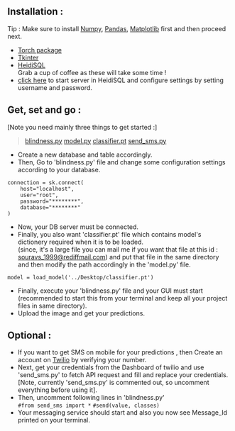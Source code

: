 ## Installation :     
Tip : Make sure to install [Numpy](https://pypi.org/project/numpy/), [Pandas](https://pypi.org/project/pandas/), [Matplotlib](https://pypi.org/project/matplotlib/) first and then proceed next.     
* [Torch package](https://pytorch.org/get-started/locally/)    
* [Tkinter](https://tkdocs.com/tutorial/install.html)     
* [HeidiSQL](https://www.heidisql.com/download.php)          
Grab a cup of coffee as these will take some time !   
* [click here](https://support.hypernode.com/knowledgebase/use-heidisql/#Download_HeidiSQL) to start server in HeidiSQL and configure settings by setting username and password.    
## Get, set and go :      
[Note you need mainly three things to get started :]    
> [blindness.py](https://github.com/souravs17031999/Retinal_blindness_detection_Pytorch/blob/master/blindness.py)
> [model.py](https://github.com/souravs17031999/Retinal_blindness_detection_Pytorch/blob/master/model.py)
> [classifier.pt](#)
> [send_sms.py](https://github.com/souravs17031999/Retinal_blindness_detection_Pytorch/blob/master/send_sms.py)    

* Create a new database and table accordingly.    
* Then, Go to 'blindness.py' file and change some configuration settings according to your database.
```
connection = sk.connect(
    host="localhost",
    user="root",
    password="********",
    database="********"
)
```
* Now, your DB server must be connected.   
* Finally, you also want 'classifier.pt' file which contains model's dictionery required when it is to be loaded.    
(since, it's a large file you can mail me if you want that file at this id : souravs_1999@rediffmail.com) and put that file in the same directory and then modify the path accordingly in the 'model.py' file.
```
model = load_model('../Desktop/classifier.pt')

```
* Finally, execute your 'blindness.py' file and your GUI must start (recommended to start this from your terminal and keep all your project files in same directory).   
* Upload the image and get your predictions.

## Optional :   
* If you want to get SMS on mobile for your predictions , then Create an account on [Twilio](http://twilio.com/) by verifying your number. 
* Next, get your credentials from the Dashboard of twilio and use 'send_sms.py' to fetch API request and fill and replace your credentials.
[Note, currently 'send_sms.py' is commented out, so uncomment everything before using it].
* Then, uncomment following lines in 'blindness.py'   
```#from send_sms import *```
```#send(value, classes)```   
* Your messaging service should  start and also you now see Message_Id printed on your terminal.
